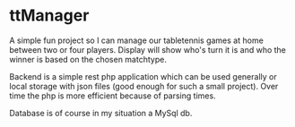 # ttManager

A simple fun project so I can manage our tabletennis games at home between two or four players. Display will show who's turn it is and who the winner is based on the chosen matchtype.

Backend is a simple rest php application which can be used generally or local storage with json files (good enough for such a small project). Over time the php is more efficient because of parsing times.

Database is of course in my situation a MySql db.
